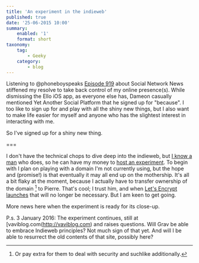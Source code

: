 ```yaml
---
title: 'An experiment in the indieweb'
published: true
date: '25-06-2015 10:00'
summary:
    enabled: '1'
    format: short
taxonomy:
    tag:
        - Geeky
    category:
        - blog
---
```


Listening to @phoneboyspeaks [Episode 919](https://phoneboy.com/ps/919) about Social Network News stiffened my resolve to take back control of my online presence(s). While dismissing the Ello iOS app, as everyone else has, Dameon casually mentioned Yet Another Social Platform that he signed up for "because". I too like to sign up for and play with all the shiny new things, but I also want to make life easier for myself and anyone who has the slightest interest in interacting with me.

So I've signed up for a shiny new thing.

===

I don't have the technical chops to dive deep into the indieweb, but [I know a man](https://microblog.pierre-o.fr/) who does, so he can have my money to [host an experiment](https://indiehosters.net/). To begin with I plan on playing with a domain I'm not currently using, but the hope and (promise!) is that eventually it may all end up on the mothership. It's all a bit flaky at the moment, because I actually have to transfer ownership of the domain [^1] to Pierre. That's cool; I trust him, and when [Let's Encrypt launches](https://microblog.pierre-o.fr/2015/holy-shit-its-coming-for-real-lets-encrypt-launch-schedule) that will no longer be necessary. But I am keen to get going.

More news here when the experiment is ready for its close-up.

[^1]: Or pay extra for them to deal with security and suchlike additionally.

P.s. 3 January 2016: The experiment continues, still at [vaviblog.com(http://vaviblog.com) and raises questions. Will Grav be able to embrace Indieweb principles? Not much sign of that yet. And will I be able to resurrect the old contents of that site, possibly here?